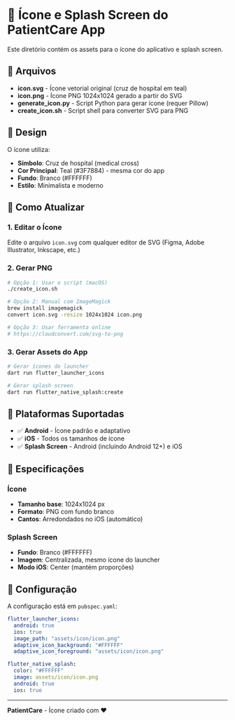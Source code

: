# 🎨 Ícone e Splash Screen do PatientCare App

Este diretório contém os assets para o ícone do aplicativo e splash screen.

## 📁 Arquivos

- **icon.svg** - Ícone vetorial original (cruz de hospital em teal)
- **icon.png** - Ícone PNG 1024x1024 gerado a partir do SVG
- **generate_icon.py** - Script Python para gerar ícone (requer Pillow)
- **create_icon.sh** - Script shell para converter SVG para PNG

## 🎨 Design

O ícone utiliza:
- **Símbolo**: Cruz de hospital (medical cross)
- **Cor Principal**: Teal (#3F7884) - mesma cor do app
- **Fundo**: Branco (#FFFFFF)
- **Estilo**: Minimalista e moderno

## 🔧 Como Atualizar

### 1. Editar o Ícone

Edite o arquivo `icon.svg` com qualquer editor de SVG (Figma, Adobe Illustrator, Inkscape, etc.)

### 2. Gerar PNG

```bash
# Opção 1: Usar o script (macOS)
./create_icon.sh

# Opção 2: Manual com ImageMagick
brew install imagemagick
convert icon.svg -resize 1024x1024 icon.png

# Opção 3: Usar ferramenta online
# https://cloudconvert.com/svg-to-png
```

### 3. Gerar Assets do App

```bash
# Gerar ícones do launcher
dart run flutter_launcher_icons

# Gerar splash screen
dart run flutter_native_splash:create
```

## 📱 Plataformas Suportadas

- ✅ **Android** - Ícone padrão e adaptativo
- ✅ **iOS** - Todos os tamanhos de ícone
- ✅ **Splash Screen** - Android (incluindo Android 12+) e iOS

## 🎯 Especificações

### Ícone
- **Tamanho base**: 1024x1024 px
- **Formato**: PNG com fundo branco
- **Cantos**: Arredondados no iOS (automático)

### Splash Screen
- **Fundo**: Branco (#FFFFFF)
- **Imagem**: Centralizada, mesmo ícone do launcher
- **Modo iOS**: Center (mantém proporções)

## 📝 Configuração

A configuração está em `pubspec.yaml`:

```yaml
flutter_launcher_icons:
  android: true
  ios: true
  image_path: "assets/icon/icon.png"
  adaptive_icon_background: "#FFFFFF"
  adaptive_icon_foreground: "assets/icon/icon.png"

flutter_native_splash:
  color: "#FFFFFF"
  image: assets/icon/icon.png
  android: true
  ios: true
```

---

**PatientCare** - Ícone criado com ❤️

